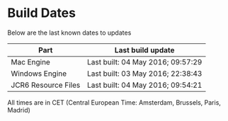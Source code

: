 # Build Dates

Below are the last known dates to updates

Part | Last build update
-----|-----
Mac Engine | Last built: 04 May 2016; 09:57:29
Windows Engine | Last built: 03 May 2016; 22:38:43
JCR6 Resource Files | Last built: 04 May 2016; 09:54:21
All times are in CET (Central European Time: Amsterdam, Brussels, Paris, Madrid)




